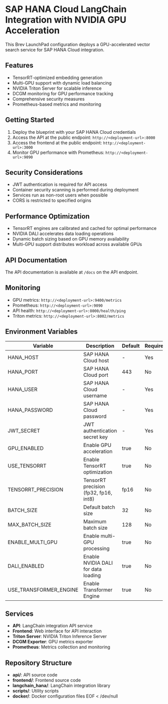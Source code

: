 # SAP HANA Cloud LangChain Integration with NVIDIA GPU Acceleration

This Brev LaunchPad configuration deploys a GPU-accelerated vector search service for SAP HANA Cloud integration.

## Features

- TensorRT-optimized embedding generation
- Multi-GPU support with dynamic load balancing
- NVIDIA Triton Server for scalable inference
- DCGM monitoring for GPU performance tracking
- Comprehensive security measures
- Prometheus-based metrics and monitoring

## Getting Started

1. Deploy the blueprint with your SAP HANA Cloud credentials
2. Access the API at the public endpoint: `http://<deployment-url>:8000`
3. Access the frontend at the public endpoint: `http://<deployment-url>:3000`
4. Monitor GPU performance with Prometheus: `http://<deployment-url>:9090`

## Security Considerations

- JWT authentication is required for API access
- Container security scanning is performed during deployment
- Services run as non-root users when possible
- CORS is restricted to specified origins

## Performance Optimization

- TensorRT engines are calibrated and cached for optimal performance
- NVIDIA DALI accelerates data loading operations
- Dynamic batch sizing based on GPU memory availability
- Multi-GPU support distributes workload across available GPUs

## API Documentation

The API documentation is available at `/docs` on the API endpoint.

## Monitoring

- GPU metrics: `http://<deployment-url>:9400/metrics`
- Prometheus: `http://<deployment-url>:9090`
- API health: `http://<deployment-url>:8000/health/ping`
- Triton metrics: `http://<deployment-url>:8002/metrics`

## Environment Variables

| Variable | Description | Default | Required |
| --- | --- | --- | --- |
| HANA_HOST | SAP HANA Cloud host | - | Yes |
| HANA_PORT | SAP HANA Cloud port | 443 | No |
| HANA_USER | SAP HANA Cloud username | - | Yes |
| HANA_PASSWORD | SAP HANA Cloud password | - | Yes |
| JWT_SECRET | JWT authentication secret key | - | Yes |
| GPU_ENABLED | Enable GPU acceleration | true | No |
| USE_TENSORRT | Enable TensorRT optimization | true | No |
| TENSORRT_PRECISION | TensorRT precision (fp32, fp16, int8) | fp16 | No |
| BATCH_SIZE | Default batch size | 32 | No |
| MAX_BATCH_SIZE | Maximum batch size | 128 | No |
| ENABLE_MULTI_GPU | Enable multi-GPU processing | true | No |
| DALI_ENABLED | Enable NVIDIA DALI for data loading | true | No |
| USE_TRANSFORMER_ENGINE | Enable Transformer Engine | true | No |

## Services

- **API**: LangChain integration API service
- **Frontend**: Web interface for API interaction
- **Triton Server**: NVIDIA Triton Inference Server
- **DCGM Exporter**: GPU metrics exporter
- **Prometheus**: Metrics collection and monitoring

## Repository Structure

- **api/**: API source code
- **frontend/**: Frontend source code
- **langchain_hana/**: LangChain integration library
- **scripts/**: Utility scripts
- **docker/**: Docker configuration files
EOF < /dev/null